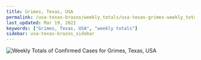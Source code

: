 ```yaml
---
title: Grimes, Texas, USA
permalink: /usa-texas-brazos/weekly_totals/usa-texas-grimes-weekly_totals.html
last_updated: Mar 19, 2022
keywords: ["Grimes, Texas, USA", "weekly totals"]
sidebar: usa-texas-brazos_sidebar
---
```


![Weekly Totals of Confirmed Cases for Grimes, Texas, USA](/covid_tracker/images/graphs/usa-texas-grimes-weekly_totals_graph.png)
